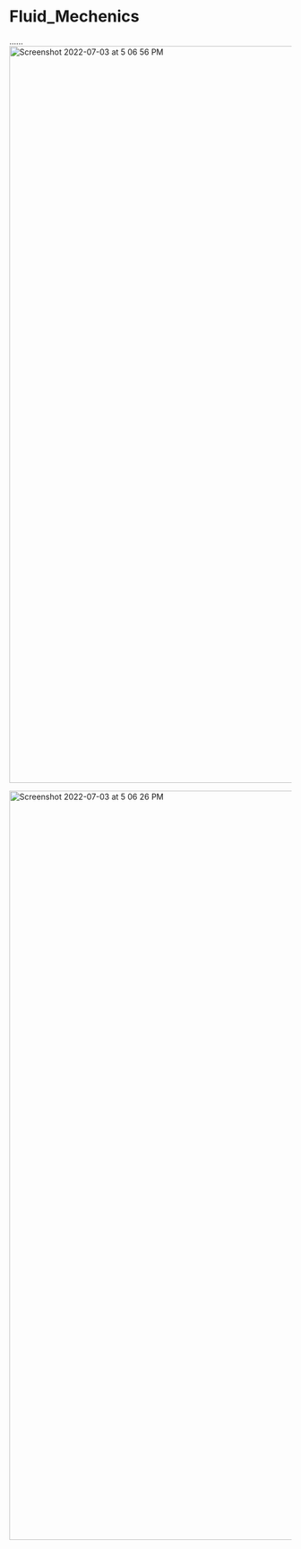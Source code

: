 # Fluid_Mechenics
......
<img width="1316" alt="Screenshot 2022-07-03 at 5 06 56 PM" src="https://user-images.githubusercontent.com/99118678/178082576-2ec85e2f-ab1b-4214-a548-b20d76d1083f.png">

<img width="1338" alt="Screenshot 2022-07-03 at 5 06 26 PM" src="https://user-images.githubusercontent.com/99118678/178129741-7cda3ca3-d554-4914-8db0-98506c932a80.png">
